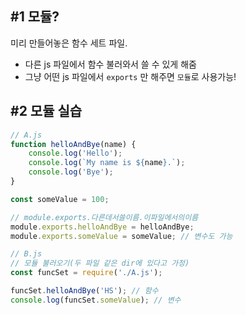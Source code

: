 ## #1 모듈?

미리 만들어놓은 함수 세트 파일.
- 다른 js 파일에서 함수 불러와서 쓸 수 있게 해줌
- 그냥  어떤 js 파일에서 `exports` 만 해주면 `모듈`로 사용가능!

## #2 모듈 실습

```js title:"js파일 모듈로 만들기"
// A.js
function helloAndBye(name) {
	console.log('Hello');
	console.log(`My name is ${name}.`);
	console.log('Bye');
}

const someValue = 100;

// module.exports.다른데서쓸이름.이파일에서의이름
module.exports.helloAndBye = helloAndBye;
module.exports.someValue = someValue; // 변수도 가능
```

```js
// B.js
// 모듈 불러오기(두 파일 같은 dir에 있다고 가정)
const funcSet = require('./A.js');

funcSet.helloAndBye('HS'); // 함수
console.log(funcSet.someValue); // 변수
```
